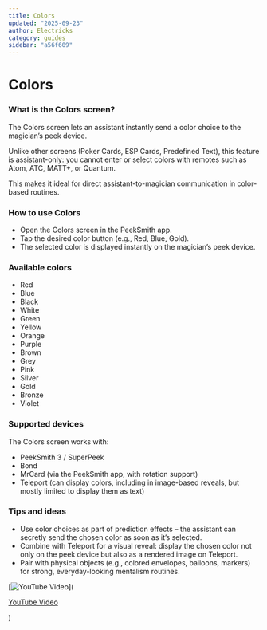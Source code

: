 ```yaml
---
title: Colors
updated: "2025-09-23"
author: Electricks
category: guides
sidebar: "a56f609"
---
```


# Colors

### What is the Colors screen?

 
 
 
 
 The Colors screen lets an assistant instantly send a color choice to the magician’s peek device.

Unlike other screens (Poker Cards, ESP Cards, Predefined Text), this feature is assistant-only: you cannot enter or select colors with remotes such as Atom, ATC, MATT+, or Quantum.

This makes it ideal for direct assistant-to-magician communication in color-based routines.

 
 
 
 
 ### How to use Colors

 
 
 
 
 - Open the Colors screen in the PeekSmith app.
- Tap the desired color button (e.g., Red, Blue, Gold).
- The selected color is displayed instantly on the magician’s peek device.

 
 
 
 
 ### Available colors

 
 
 
 
 - Red
- Blue
- Black
- White
- Green
- Yellow
- Orange
- Purple
- Brown
- Grey
- Pink
- Silver
- Gold
- Bronze
- Violet

 
 
 
 
 ### Supported devices

 
 
 
 
 The Colors screen works with:

- PeekSmith 3 / SuperPeek
- Bond
- MrCard (via the PeekSmith app, with rotation support)
- Teleport (can display colors, including in image-based reveals, but mostly limited to display them as text)

 
 
 
 
 ### Tips and ideas

 
 
 
 
 - Use color choices as part of prediction effects – the assistant can secretly send the chosen color as soon as it’s selected.
- Combine with Teleport for a visual reveal: display the chosen color not only on the peek device but also as a rendered image on Teleport.
- Pair with physical objects (e.g., colored envelopes, balloons, markers) for strong, everyday-looking mentalism routines.

 
 
 
 
 
 
 
 
 
 
 
 
 
 
 
 

[![YouTube Video](https://img.youtube.com/vi/48NDgF3SAxY/0.jpg)](

[YouTube Video](https://www.youtube.com/watch?v=48NDgF3SAxY)

)